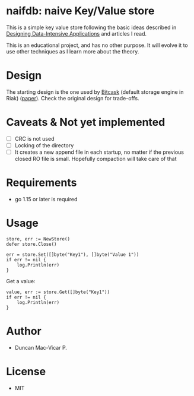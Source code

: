 
# naifdb: naive Key/Value store

This is a simple key value store following the basic ideas described in [Designing Data-Intensive Applications](https://dataintensive.net/) and articles I read.

This is an educational project, and has no other purpose. It will evolve it to use other techniques as I learn more about the theory.

# Design

The starting design is the one used by [Bitcask](https://en.wikipedia.org/wiki/Bitcask) (default storage engine in Riak) ([paper](https://riak.com/assets/bitcask-intro.pdf)). Check the original design for trade-offs.

# Caveats & Not yet implemented

- [ ] CRC is not used
- [ ] Locking of the directory
- [ ] It creates a new append file in each startup, no matter if the previous closed RO file is small. Hopefully compaction will take care of that

# Requirements

- go 1.15 or later is required

# Usage


```golang
store, err := NewStore()
defer store.Close()
```

```golang
err = store.Set([]byte("Key1"), []byte("Value 1"))
if err != nil {
    log.Println(err)
}
```

Get a value:

```golang
value, err := store.Get([]byte("Key1"))
if err != nil {
    log.Println(err)
}
```

# Author

* Duncan Mac-Vicar P.


# License

* MIT
